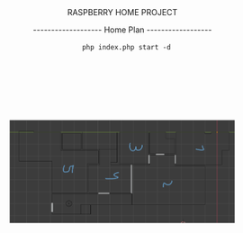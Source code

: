 <div align='center'>
RASPBERRY HOME PROJECT

------------------- Home Plan ------------------

```
  php index.php start -d
```
<img src='img/rooms.png' height=400
  style='
    -webkit-transform: rotate(90deg);
    -moz-transform: rotate(90deg);
    -o-transform: rotate(90deg);
    -ms-transform: rotate(90deg);
    transform: rotate(90deg);
  '
/>
